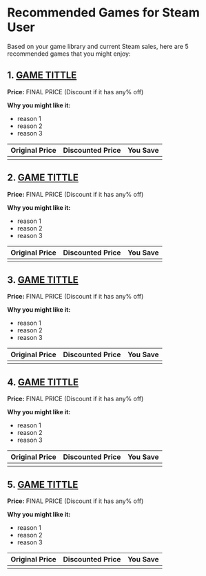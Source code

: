 # Recommended Games for Steam User 

Based on your game library and current Steam sales, here are 5 recommended games that you might enjoy:

## 1. [GAME TITTLE](GAME_URL)

**Price:** FINAL PRICE (Discount if it has any% off)

**Why you might like it:**
- reason 1
- reason 2
- reason 3

| Original Price | Discounted Price | You Save  |
|----------------|------------------|-----------|
|                |                  |           |   

## 2. [GAME TITTLE](GAME_URL)

**Price:** FINAL PRICE (Discount if it has any% off)

**Why you might like it:**
- reason 1
- reason 2
- reason 3

| Original Price | Discounted Price | You Save  |
|----------------|------------------|-----------|
|                |                  |           |   

## 3. [GAME TITTLE](GAME_URL)

**Price:** FINAL PRICE (Discount if it has any% off)

**Why you might like it:**
- reason 1
- reason 2
- reason 3

| Original Price | Discounted Price | You Save  |
|----------------|------------------|-----------|
|                |                  |           |   

## 4. [GAME TITTLE](GAME_URL)

**Price:** FINAL PRICE (Discount if it has any% off)

**Why you might like it:**
- reason 1
- reason 2
- reason 3

| Original Price | Discounted Price | You Save  |
|----------------|------------------|-----------|
|                |                  |           |   

## 5. [GAME TITTLE](GAME_URL)

**Price:** FINAL PRICE (Discount if it has any% off)

**Why you might like it:**
- reason 1
- reason 2
- reason 3

| Original Price | Discounted Price | You Save  |
|----------------|------------------|-----------|
|                |                  |           |   

